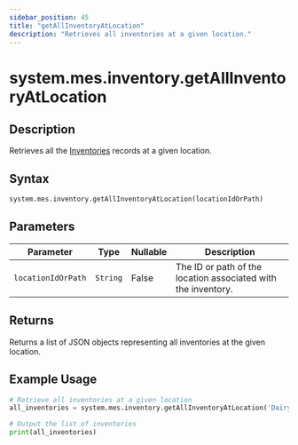 ```yaml
---
sidebar_position: 45
title: "getAllInventoryAtLocation"
description: "Retrieves all inventories at a given location."
---
```


# system.mes.inventory.getAllInventoryAtLocation

## Description

Retrieves all the [Inventories](../../data-model/inventory-model/inventory) records at a given location.

## Syntax

```python
system.mes.inventory.getAllInventoryAtLocation(locationIdOrPath)
```

## Parameters

| Parameter          | Type     | Nullable | Description                                                   |
|--------------------|----------|----------|---------------------------------------------------------------|
| `locationIdOrPath` | `String` | False    | The ID or path of the location associated with the inventory. |

## Returns

Returns a list of JSON objects representing all inventories at the given location.

## Example Usage

```python
# Retrieve all inventories at a given location
all_inventories = system.mes.inventory.getAllInventoryAtLocation('DairyCo')

# Output the list of inventories
print(all_inventories)
```
